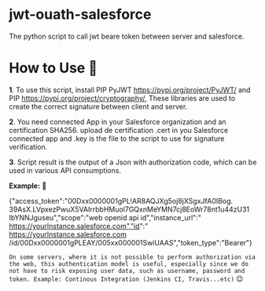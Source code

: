 # jwt-ouath-salesforce
The python script to call jwt beare token between server and salesforce.

# How to Use :hatching_chick:
**1**. To use this script, install PIP PyJWT https://pypi.org/project/PyJWT/ and PIP https://pypi.org/project/cryptography/, These libraries are used to create the correct signature between client and server.

**2**. You need connected App in your Salesforce organization and an certification SHA256. upload de certification .cert in you Salesforce connected app and .key is the file to the script to use for signature verification.

**3**. Script result is the output of a Json with authorization code, which can be used in various API consumptions.

**Example:** :facepunch:

{"access_token":"00Dxx0000001gPL!AR8AQJXg5oj8jXSgxJfA0lBog.
39AsX.LVpxezPwuX5VAIrrbbHMuol7GQxnMeYMN7cj8EoWr78nt1u44zU31
IbYNNJguseu","scope":"web openid api id","instance_url":"
https://yourInstance.salesforce.com","id":"
https://yourInstance.salesforce.com
/id/00Dxx0000001gPLEAY/005xx000001SwiUAAS","token_type":"Bearer"}

`On some servers, where it is not possible to perform authorization via the web, this authentication model is useful, especially since we do not have to risk exposing user data, such as username, password and token. Example: Continous Integration (Jenkins CI, Travis...etc)` :wink:
